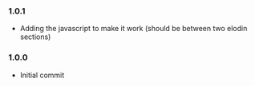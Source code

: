 ### 1.0.1
* Adding the javascript to make it work (should be between two elodin sections)

### 1.0.0
* Initial commit